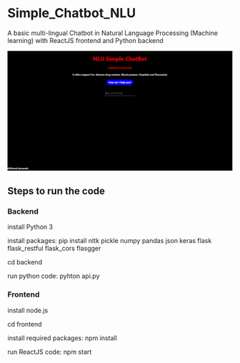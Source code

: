 # Simple_Chatbot_NLU
A basic multi-lingual Chatbot in Natural Language Processing (Machine learning) with ReactJS frontend and Python backend

![Screenshot](image.gif)


## Steps to run the code

### Backend
install Python 3

install packages: pip install nltk pickle numpy pandas json keras flask flask_restful flask_cors flasgger

cd backend

run python code: pyhton api.py


### Frontend
install node.js

cd frontend

install required packages: npm install

run ReactJS code: npm start
